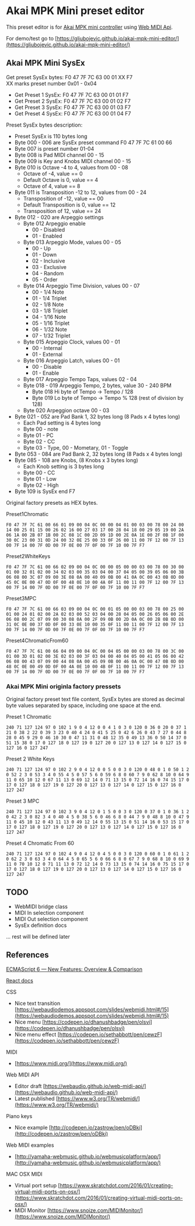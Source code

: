 # Akai MPK Mini preset editor

This preset editor is for [Akai MPK mini controller](http://www.akaipro.com/product/mpkmini) using [Web MIDI Api](https://www.w3.org/TR/webmidi/).

For demo/test go to [https://gljubojevic.github.io/akai-mpk-mini-editor/](https://gljubojevic.github.io/akai-mpk-mini-editor/)

## Akai MPK Mini SysEx

Get preset SysEx bytes: F0 47 7F 7C 63 00 01 XX F7  
XX marks preset number 0x01 - 0x04

- Get Preset 1 SysEx: F0 47 7F 7C 63 00 01 01 F7
- Get Preset 2 SysEx: F0 47 7F 7C 63 00 01 02 F7
- Get Preset 3 SysEx: F0 47 7F 7C 63 00 01 03 F7
- Get Preset 4 SysEx: F0 47 7F 7C 63 00 01 04 F7

Preset SysEx bytes description:

- Preset SysEx is 110 bytes long
- Byte 000 - 006 are SysEx preset command F0 47 7F 7C 61 00 66
- Byte 007 is preset number 01-04
- Byte 008 is Pad MIDI channel 00 - 15
- Byte 009 is Key and Knobs MIDI channel 00 - 15
- Byte 010 is Octave -4 to 4, values from 00 - 08
	- Octave of -4, value == 0
	- Default Octave is 0, value == 4
	- Octave of 4, value == 8
- Byte 011 is Transposition -12 to 12, values from 00 - 24
	- Transposition of -12, value == 00
	- Default Transposition is 0, value == 12
	- Transposition of 12, value == 24
- Byte 012 - 020 are Arpeggio settings
	- Byte 012 Arpeggio enable
		- 00 - Disabled
		- 01 - Enabled
	- Byte 013 Arpeggio Mode, values 00 - 05
		- 00 - Up
		- 01 - Down
		- 02 - Inclusive
		- 03 - Exclusive
		- 04 - Random
		- 05 - Order
	- Byte 014 Arpeggio Time Division, values 00 - 07
		- 00 - 1/4 Note
		- 01 - 1/4 Triplet
		- 02 - 1/8 Note
		- 03 - 1/8 Triplet
		- 04 - 1/16 Note
		- 05 - 1/16 Triplet
		- 06 - 1/32 Note
		- 07 - 1/32 Triplet
	- Byte 015 Arpeggio Clock, values 00 - 01
		- 00 - Internal
		- 01 - External
	- Byte 016 Arpeggio Latch, values 00 - 01
		- 00 - Disable
		- 01 - Enable
	- Byte 017 Arpeggio Tempo Taps, values 02 - 04  
	- Byte 018 - 019 Arpeggio Tempo, 2 bytes, value 30 - 240 BPM
		- Byte 018 Hi byte of Tempo -> Tempo / 128
		- Byte 019 Lo byte of Tempo -> Tempo % 128 (rest of division by 128)
	- Byte 020 Arpeggion octave 00 - 03
- Byte 021 - 052 are Pad Bank 1, 32 bytes long (8 Pads x 4 bytes long)
	- Each Pad setting is 4 bytes long
	- Byte 00 - note
	- Byte 01 - PC
	- Byte 02 - CC
	- Byte 03 - Type, 00 - Mometary, 01 - Toggle
- Byte 053 - 084 are Pad Bank 2, 32 bytes long (8 Pads x 4 bytes long)
- Byte 085 - 108 are Knobs, (8 Knobs x 3 bytes long)
	- Each Knob setting is 3 bytes long
	- Byte 00 - CC
	- Byte 01 - Low
	- Byte 02 - High
- Byte 109 is SysEx end F7

Original factory presets as HEX bytes.

Preset1Chromatic
```
F0 47 7F 7C 61 00 66 01 09 00 04 0C 00 00 04 01 00 03 00 78 00 24 00 14 00 25 01 15 00 26 02 16 00 27 03 17 00 28 04 18 00 29 05 19 00 2A 06 1A 00 2B 07 1B 00 2C 08 1C 00 2D 09 1D 00 2E 0A 1E 00 2F 0B 1F 00 30 0C 23 00 31 0D 24 00 32 0E 25 00 33 0F 26 00 11 00 7F 12 00 7F 13 00 7F 14 00 7F 0D 00 7F 0E 00 7F 0F 00 7F 10 00 7F F7 
```

Preset2WhiteKeys
```
F0 47 7F 7C 61 00 66 02 09 00 04 0C 00 00 05 00 00 03 00 78 00 30 00 01 00 32 01 02 00 34 02 03 00 35 03 04 00 37 04 05 00 39 05 06 00 3B 06 08 00 3C 07 09 00 3E 08 0A 00 40 09 0B 00 41 0A 0C 00 43 0B 0D 00 45 0C 0E 00 47 0D 0F 00 48 0E 10 00 4A 0F 11 00 11 00 7F 12 00 7F 13 00 7F 14 00 7F 0D 00 7F 0E 00 7F 0F 00 7F 10 00 7F F7 
```

Preset3MPC
```
F0 47 7F 7C 61 00 66 03 09 00 04 0C 00 01 05 00 00 03 00 78 00 25 00 01 00 24 01 02 00 2A 02 03 00 52 03 04 00 28 04 05 00 26 05 06 00 2E 06 08 00 2C 07 09 00 30 08 0A 00 2F 09 0B 00 2D 0A 0C 00 2B 0B 0D 00 31 0C 0E 00 37 0D 0F 00 33 0E 10 00 35 0F 11 00 11 00 7F 12 00 7F 13 00 7F 14 00 7F 0D 00 7F 0E 00 7F 0F 00 7F 10 00 7F F7 
```

Preset4ChromaticFrom60
```
F0 47 7F 7C 61 00 66 04 09 00 04 0C 00 04 05 00 00 03 00 78 00 3C 00 01 00 3D 01 02 00 3E 02 03 00 3F 03 04 00 40 04 05 00 41 05 06 00 42 06 08 00 43 07 09 00 44 08 0A 00 45 09 0B 00 46 0A 0C 00 47 0B 0D 00 48 0C 0E 00 49 0D 0F 00 4A 0E 10 00 4B 0F 11 00 11 00 7F 12 00 7F 13 00 7F 14 00 7F 0D 00 7F 0E 00 7F 0F 00 7F 10 00 7F F7 
```

### Akai MPK Mini originla factory pressets

Original factory preset text file content, SysEx bytes are stored as decimal byte values separated by space, including one space at the end.

Preset 1 Chromatic
```
240 71 127 124 97 0 102 1 9 0 4 12 0 0 4 1 0 3 0 120 0 36 0 20 0 37 1 21 0 38 2 22 0 39 3 23 0 40 4 24 0 41 5 25 0 42 6 26 0 43 7 27 0 44 8 28 0 45 9 29 0 46 10 30 0 47 11 31 0 48 12 35 0 49 13 36 0 50 14 37 0 51 15 38 0 17 0 127 18 0 127 19 0 127 20 0 127 13 0 127 14 0 127 15 0 127 16 0 127 247
```

Preset 2 White Keys
```
240 71 127 124 97 0 102 2 9 0 4 12 0 0 5 0 0 3 0 120 0 48 0 1 0 50 1 2 0 52 2 3 0 53 3 4 0 55 4 5 0 57 5 6 0 59 6 8 0 60 7 9 0 62 8 10 0 64 9 11 0 65 10 12 0 67 11 13 0 69 12 14 0 71 13 15 0 72 14 16 0 74 15 17 0 17 0 127 18 0 127 19 0 127 20 0 127 13 0 127 14 0 127 15 0 127 16 0 127 247 
```

Preset 3 MPC
```
240 71 127 124 97 0 102 3 9 0 4 12 0 1 5 0 0 3 0 120 0 37 0 1 0 36 1 2 0 42 2 3 0 82 3 4 0 40 4 5 0 38 5 6 0 46 6 8 0 44 7 9 0 48 8 10 0 47 9 11 0 45 10 12 0 43 11 13 0 49 12 14 0 55 13 15 0 51 14 16 0 53 15 17 0 17 0 127 18 0 127 19 0 127 20 0 127 13 0 127 14 0 127 15 0 127 16 0 127 247 
```

Preset 4 Chromatic From 60
```
240 71 127 124 97 0 102 4 9 0 4 12 0 4 5 0 0 3 0 120 0 60 0 1 0 61 1 2 0 62 2 3 0 63 3 4 0 64 4 5 0 65 5 6 0 66 6 8 0 67 7 9 0 68 8 10 0 69 9 11 0 70 10 12 0 71 11 13 0 72 12 14 0 73 13 15 0 74 14 16 0 75 15 17 0 17 0 127 18 0 127 19 0 127 20 0 127 13 0 127 14 0 127 15 0 127 16 0 127 247
```


## TODO

- WebMIDI bridge class
- MIDI In selection component
- MIDI Out selection component
- SysEx definition docs

... rest will be defined later

## References

[ECMAScript 6 — New Features: Overview & Comparison](http://es6-features.org/)

[React docs](https://facebook.github.io/react/docs/hello-world.html)

CSS
- Nice text transition [https://webaudiodemos.appspot.com/slides/webmidi.html#/15](https://webaudiodemos.appspot.com/slides/webmidi.html#/15)
- Nice menu [https://codepen.io/dhanushbadge/pen/olsvi](https://codepen.io/dhanushbadge/pen/olsvi)
- Nice menu effect [https://codepen.io/sethabbott/pen/cewzF](https://codepen.io/sethabbott/pen/cewzF)

MIDI
- [https://www.midi.org/](https://www.midi.org/)

Web MIDI API
- Editor draft [https://webaudio.github.io/web-midi-api/](https://webaudio.github.io/web-midi-api/)
- Latest published [https://www.w3.org/TR/webmidi/](https://www.w3.org/TR/webmidi/)

Piano keys
- Nice example [http://codepen.io/zastrow/pen/oDBki](http://codepen.io/zastrow/pen/oDBki)

Web MIDI examples
- [http://yamaha-webmusic.github.io/webmusicplatform/app/](http://yamaha-webmusic.github.io/webmusicplatform/app/)

MAC OSX MIDI
- Virtual port setup [https://www.skratchdot.com/2016/01/creating-virtual-midi-ports-on-osx/](https://www.skratchdot.com/2016/01/creating-virtual-midi-ports-on-osx/)
- MIDI Monitor [https://www.snoize.com/MIDIMonitor/](https://www.snoize.com/MIDIMonitor/)